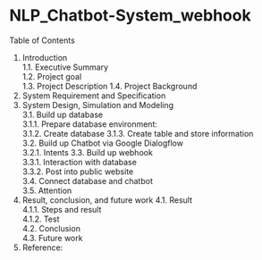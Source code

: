 # NLP_Chatbot-System_webhook

Table of Contents
1.	Introduction	
1.1.	Executive Summary	
1.2.	Project goal	
1.3.	Project Description	
1.4.	Project Background	
2.	System Requirement and Specification	
3.	System Design, Simulation and Modeling	
3.1.	Build up database	
3.1.1.	Prepare database environment:	
3.1.2.	Create database	
3.1.3.	Create table and store information	
3.2.	Build up Chatbot via Google Dialogflow	
3.2.1.	Intents	
3.3.	Build up webhook	
3.3.1.	Interaction with database	
3.3.2.	Post into public website	
3.4.	Connect database and chatbot	
3.5.	Attention	
4.	Result, conclusion, and future work	
4.1.	Result	
4.1.1.	Steps and result	
4.1.2.	Test	
4.2.	Conclusion	
4.3.	Future work	
5. Reference:	

